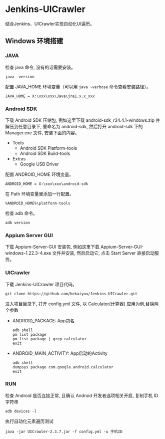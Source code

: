 # Jenkins-UICrawler

结合Jenkins、UICrawler实现自动化UI遍历。

## Windows 环境搭建

### JAVA

检查 java 命令, 没有的话需要安装。

```shell
java -version
```

配置 JAVA_HOME 环境变量（可以用 `java -verbose` 命令查看安装路径）。

```shell
JAVA_HOME = X:\xxx\xxx\Java\jre1.x.x_xxx
```

### Android SDK

下载 Android SDK 压缩包, 例如这里下载 android-sdk_r24.4.1-windows.zip 并解压到任意目录下, 重命名为 android-sdk, 然后打开 android-sdk 下的 Manager.exe 文件, 安装下面的内容。

- Tools
   - Android SDK Platform-tools
   - Android SDK Build-tools
- Extras
   - Google USB Driver

配置 ANDROID_HOME 环境变量。

```shell
ANDROID_HOME = X:\xxx\xxx\android-sdk
```

在 Path 环境变量里添加一行配置。

```shell
%ANDROID_HOME%\platform-tools
```

检查 adb 命令。

```shell
adb version
```

### Appium Server GUI

下载 Appium-Server-GUI 安装包, 例如这里下载 Appium-Server-GUI-windows-1.22.3-4.exe 文件并安装, 然后启动它, 点击 Start Server 直接启动服务。

### UICrawler

下载 Jenkins-UICrawler 项目代码。

```shell
git clone https://github.com/hekaiyou/Jenkins-UICrawler.git
```

进入项目目录下, 打开 config.yml 文件, 以 Calculator(计算器) 应用为例,替换两个参数

- ANDROID_PACKAGE: App包名
   ```shell
   adb shell
   pm list package
   pm list package | grep calculator
   exit
   ```
- ANDROID_MAIN_ACTIVITY: App启动的Activity
   ```shell
   adb shell
   dumpsys package com.google.android.calculator
   exit
   ```

### RUN

检查 Android 是否连接正常, 且确认 Android 开发者选项相关开启, 复制手机 ID 字符串

```shell
adb devices -l
```

执行自动化元素遍历测试

```shell
java -jar UICrawler-2.3.7.jar -f config.yml -u 手机ID
```
